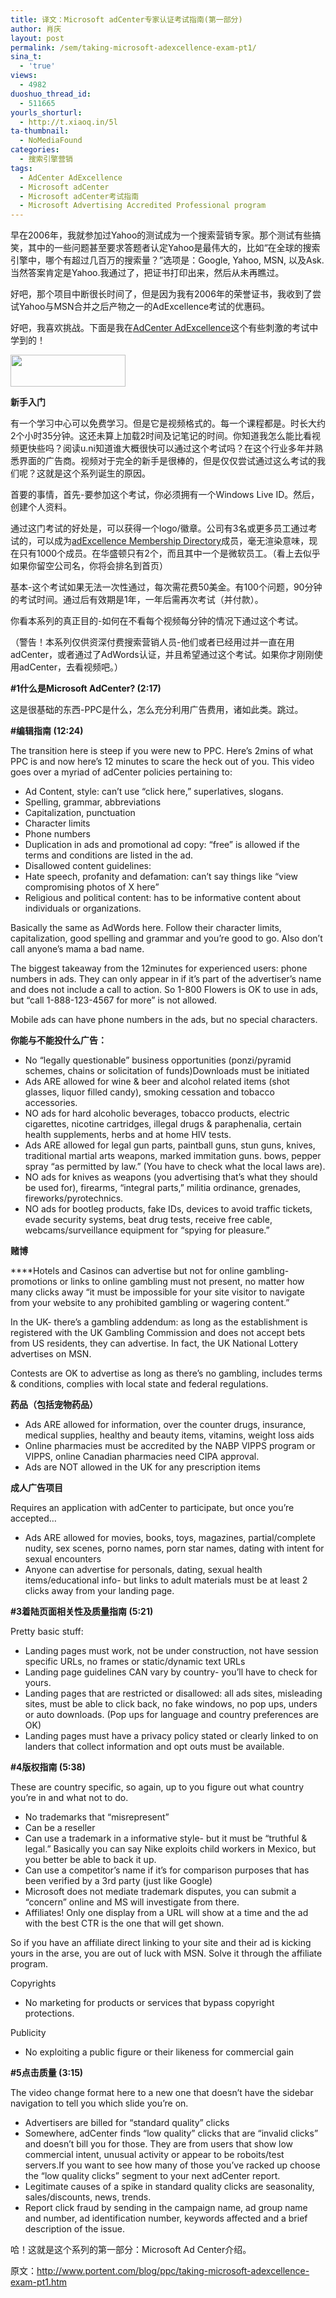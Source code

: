 ```yaml
---
title: 译文：Microsoft adCenter专家认证考试指南(第一部分)
author: 肖庆
layout: post
permalink: /sem/taking-microsoft-adexcellence-exam-pt1/
sina_t:
  - 'true'
views:
  - 4982
duoshuo_thread_id:
  - 511665
yourls_shorturl:
  - http://t.xiaoq.in/5l
ta-thumbnail:
  - NoMediaFound
categories:
  - 搜索引擎营销
tags:
  - AdCenter AdExcellence
  - Microsoft adCenter
  - Microsoft adCenter考试指南
  - Microsoft Advertising Accredited Professional program
---
```

早在2006年，我就参加过Yahoo的测试成为一个搜索营销专家。那个测试有些搞笑，其中的一些问题甚至要求答题者认定Yahoo是最伟大的，比如“在全球的搜索引擎中，哪个有超过几百万的搜索量？”选项是：Google, Yahoo, MSN, 以及Ask.当然答案肯定是Yahoo.我通过了，把证书打印出来，然后从未再瞧过。

好吧，那个项目中断很长时间了，但是因为我有2006年的荣誉证书，我收到了尝试Yahoo与MSN合并之后产物之一的AdExcellence考试的优惠码。

好吧，我喜欢挑战。下面是我在<span class='wp_keywordlink_affiliate'><a href="http://blog.xiaoq.in/tag/adcenter-adexcellence/" title="查看AdCenter AdExcellence中的全部文章" target="_blank">AdCenter AdExcellence</a></span>这个有些刺激的考试中学到的！

<img class="alignnone size-full wp-image-71" title="Accredited-Professional-Badge" src="http://xiaoq.in/g/pics/2011/11/Accredited-Professional-Badge.png" alt="" width="184" height="51" />

**新手入门**

有一个学习中心可以免费学习。但是它是视频格式的。每一个课程都是。时长大约2个小时35分钟。这还未算上加载2时间及记笔记的时间。你知道我怎么能比看视频更快些吗？阅读u.ni知道谁大概很快可以通过这个考试吗？在这个行业多年并熟悉界面的广告商。视频对于完全的新手是很棒的，但是仅仅尝试通过这么考试的我们呢？这就是这个系列诞生的原因。

首要的事情，首先-要参加这个考试，你必须拥有一个Windows Live ID。然后，创建个人资料。

通过这门考试的好处是，可以获得一个logo/徽章。公司有3名或更多员工通过考试的，可以成为<a href="http://advertising.microsoft.com/learning-center/adexcellence/membership-directory?SortByMember=0&Specialty=&Vertical=0&Location=0&ShowAllCompanies=1" target="_blank">adExcellence Membership Directory</a>成员，毫无渲染意味，现在只有1000个成员。在华盛顿只有2个，而且其中一个是微软员工。（看上去似乎如果你留空公司名，你将会排名到首页）

基本-这个考试如果无法一次性通过，每次需花费50美金。有100个问题，90分钟的考试时间。通过后有效期是1年，一年后需再次考试（并付款）。

你看本系列的真正目的-如何在不看每个视频每分钟的情况下通过这个考试。

（警告！本系列仅供资深付费搜索营销人员-他们或者已经用过并一直在用adCenter，或者通过了AdWords认证，并且希望通过这个考试。如果你才刚刚使用adCenter，去看视频吧。）

**#1什么是Microsoft AdCenter? (2:17)**

这是很基础的东西-PPC是什么，怎么充分利用广告费用，诸如此类。跳过。

**#编辑指南 (12:24)**

The transition here is steep if you were new to PPC. Here’s 2mins of what PPC is and now here’s 12 minutes to scare the heck out of you. This video goes over a myriad of adCenter policies pertaining to:

*   Ad Content, style: can’t use “click here,” superlatives, slogans.
*   Spelling, grammar, abbreviations
*   Capitalization, punctuation
*   Character limits
*   Phone numbers
*   Duplication in ads and promotional ad copy: “free” is allowed if the terms and conditions are listed in the ad.
*   Disallowed content guidelines:
*   Hate speech, profanity and defamation: can’t say things like “view compromising photos of X here”
*   Religious and political content: has to be informative content about individuals or organizations.

Basically the same as AdWords here. Follow their character limits, capitalization, good spelling and grammar and you’re good to go. Also don’t call anyone’s mama a bad name.

The biggest takeaway from the 12minutes for experienced users: phone numbers in ads. They can only appear in if it’s part of the advertiser’s name and does not include a call to action. So 1-800 Flowers is OK to use in ads, but “call 1-888-123-4567 for more” is not allowed.

Mobile ads can have phone numbers in the ads, but no special characters.

**你能与不能投什么广告：**

*   No “legally questionable” business opportunities (ponzi/pyramid schemes, chains or solicitation of funds)Downloads must be initiated
*   Ads ARE allowed for wine & beer and alcohol related items (shot glasses, liquor filled candy), smoking cessation and tobacco accessories.
*   NO ads for hard alcoholic beverages, tobacco products, electric cigarettes, nicotine cartridges, illegal drugs & paraphenalia, certain health supplements, herbs and at home HIV tests.
*   Ads ARE allowed for legal gun parts, paintball guns, stun guns, knives, traditional martial arts weapons, marked immitation guns. bows, pepper spray “as permitted by law.” (You have to check what the local laws are).
*   NO ads for knives as weapons (you advertising that’s what they should be used for), firearms, “integral parts,” militia ordinance, grenades, fireworks/pyrotechnics.
*   NO ads for bootleg products, fake IDs, devices to avoid traffic tickets, evade security systems, beat drug tests, receive free cable, webcams/surveillance equipment for “spying for pleasure.”

**赌博**

****Hotels and Casinos can advertise but not for online gambling- promotions or links to online gambling must not present, no matter how many clicks away “it must be impossible for your site visitor to navigate from your website to any prohibited gambling or wagering content.”

In the UK- there’s a gambling addendum: as long as the establishment is registered with the UK Gambling Commission and does not accept bets from US residents, they can advertise. In fact, the UK National Lottery advertises on MSN.

Contests are OK to advertise as long as there’s no gambling, includes terms & conditions, complies with local state and federal regulations.

**药品（包括宠物药品）**

*   Ads ARE allowed for information, over the counter drugs, insurance, medical supplies, healthy and beauty items, vitamins, weight loss aids
*   Online pharmacies must be accredited by the NABP VIPPS program or VIPPS, online Canadian pharmacies need CIPA approval.
*   Ads are NOT allowed in the UK for any prescription items

**成人广告项目**

Requires an application with adCenter to participate, but once you’re accepted…

*   Ads ARE allowed for movies, books, toys, magazines, partial/complete nudity, sex scenes, porno names, porn star names, dating with intent for sexual encounters
*   Anyone can advertise for personals, dating, sexual health items/educational info- but links to adult materials must be at least 2 clicks away from your landing page.

**#3着陆页面相关性及质量指南 (5:21)**

Pretty basic stuff:

*   Landing pages must work, not be under construction, not have session specific URLs, no frames or static/dynamic text URLs
*   Landing page guidelines CAN vary by country- you’ll have to check for yours.
*   Landing pages that are restricted or disallowed: all ads sites, misleading sites, must be able to click back, no fake windows, no pop ups, unders or auto downloads. (Pop ups for language and country preferences are OK)
*   Landing pages must have a privacy policy stated or clearly linked to on landers that collect information and opt outs must be available.

**#4版权指南 (5:38)**

These are country specific, so again, up to you figure out what country you’re in and what not to do.

*   No trademarks that “misrepresent”
*   Can be a reseller
*   Can use a trademark in a informative style- but it must be “truthful & legal.” Basically you can say Nike exploits child workers in Mexico, but you better be able to back it up.
*   Can use a competitor’s name if it’s for comparison purposes that has been verified by a 3rd party (just like Google)
*   Microsoft does not mediate trademark disputes, you can submit a “concern” online and MS will investigate from there.
*   Affiliates! Only one display from a URL will show at a time and the ad with the best CTR is the one that will get shown.

So if you have an affiliate direct linking to your site and their ad is kicking yours in the arse, you are out of luck with MSN. Solve it through the affiliate program.

Copyrights

*   No marketing for products or services that bypass copyright protections.

Publicity

*   No exploiting a public figure or their likeness for commercial gain

**#5点击质量 (3:15)**

The video change format here to a new one that doesn’t have the sidebar navigation to tell you which slide you’re on.

*   Advertisers are billed for “standard quality” clicks
*   Somewhere, adCenter finds “low quality” clicks that are “invalid clicks” and doesn’t bill you for those. They are from users that show low commercial intent, unusual activity or appear to be roboits/test servers.If you want to see how many of those you’ve racked up choose the “low quality clicks” segment to your next adCenter report.
*   Legitimate causes of a spike in standard quality clicks are seasonality, sales/discounts, news, trends.
*   Report click fraud by sending in the campaign name, ad group name and number, ad identification number, keywords affected and a brief description of the issue.

哈！这就是这个系列的第一部分：Microsoft Ad Center介绍。

原文：<a href="http://www.portent.com/blog/ppc/taking-microsoft-adexcellence-exam-pt1.htm" target="_blank">http://www.portent.com/blog/ppc/taking-microsoft-adexcellence-exam-pt1.htm</a>